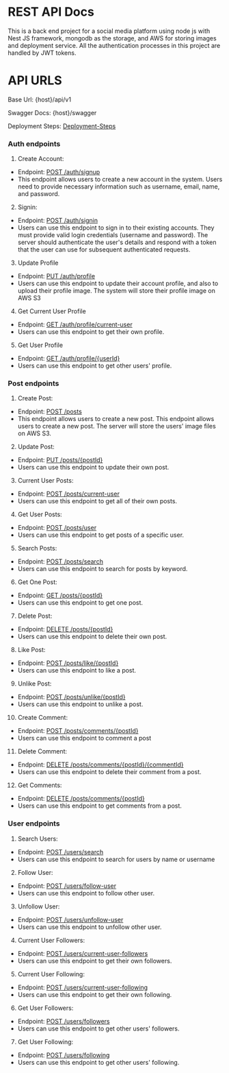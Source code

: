 # REST API Docs

This is a back end project for a social media platform using node js with Nest JS framework, mongodb as the storage, and AWS for storing images and deployment service. All the authentication processes in this project are handled by JWT tokens.

# API URLS

Base Url: {host}/api/v1

Swagger Docs: {host}/swagger

Deployment Steps: [Deployment-Steps](Deployment.md)

### Auth endpoints

1. Create Account:

- Endpoint: [POST /auth/signup](src/auth/docs/signup.md)
- This endpoint allows users to create a new account in the system. Users need to provide necessary information such as username, email, name, and password.

2. Signin:

- Endpoint: [POST /auth/signin](src/auth/docs/signin.md)
- Users can use this endpoint to sign in to their existing accounts. They must provide valid login credentials (username and password). The server should authenticate the user's details and respond with a token that the user can use for subsequent authenticated requests.

3. Update Profile

- Endpoint: [PUT /auth/profile](src/auth/docs/update-profile.md)
- Users can use this endpoint to update their account profile, and also to upload their profile image. The system will store their profile image on AWS S3

4. Get Current User Profile

- Endpoint: [GET /auth/profile/current-user](src/auth/docs/current-user-profile.md)
- Users can use this endpoint to get their own profile.

5. Get User Profile

- Endpoint: [GET /auth/profile/{userId}](src/auth/docs/get-user-profile.md)
- Users can use this endpoint to get other users' profile.

### Post endpoints

1. Create Post:

- Endpoint: [POST /posts](src/posts/docs/create-post.md)
- This endpoint allows users to create a new post. This endpoint allows users to create a new post. The server will store the users' image files on AWS S3.

2. Update Post:

- Endpoint: [PUT /posts/{postId}](src/posts/docs/update-post.md)
- Users can use this endpoint to update their own post.

3. Current User Posts:

- Endpoint: [POST /posts/current-user](src/posts/docs/current-user-posts.md)
- Users can use this endpoint to get all of their own posts.

4. Get User Posts:

- Endpoint: [POST /posts/user](src/posts/docs/get-user-posts.md)
- Users can use this endpoint to get posts of a specific user.

5. Search Posts:

- Endpoint: [POST /posts/search](src/posts/docs/search-posts.md)
- Users can use this endpoint to search for posts by keyword.

6. Get One Post:

- Endpoint: [GET /posts/{postId}](src/posts/docs/get-one-post.md)
- Users can use this endpoint to get one post.

7. Delete Post:

- Endpoint: [DELETE /posts/{postId}](src/posts/docs/delete-post.md)
- Users can use this endpoint to delete their own post.

8. Like Post:

- Endpoint: [POST /posts/like/{postId}](src/posts/docs/like-post.md)
- Users can use this endpoint to like a post.

9. Unlike Post:

- Endpoint: [POST /posts/unlike/{postId}](src/posts/docs/unlike-post.md)
- Users can use this endpoint to unlike a post.

10. Create Comment:

- Endpoint: [POST /posts/comments/{postId}](src/posts/docs/create-comment.md)
- Users can use this endpoint to comment a post

11. Delete Comment:

- Endpoint: [DELETE /posts/comments/{postId}/{commentId}](src/posts/docs/delete-comment.md)
- Users can use this endpoint to delete their comment from a post.

12. Get Comments:

- Endpoint: [DELETE /posts/comments/{postId}](src/posts/docs/get-comments.md)
- Users can use this endpoint to get comments from a post.

### User endpoints

1. Search Users:

- Endpoint: [POST /users/search](src/users/docs/search-users.md)
- Users can use this endpoint to search for users by name or username

2. Follow User:

- Endpoint: [POST /users/follow-user](src/users/docs/follow-user.md)
- Users can use this endpoint to follow other user.

3. Unfollow User:

- Endpoint: [POST /users/unfollow-user](src/users/docs/unfollow-user.md)
- Users can use this endpoint to unfollow other user.

4. Current User Followers:

- Endpoint: [POST /users/current-user-followers](src/users/docs/current-user-followers.md)
- Users can use this endpoint to get their own followers.

5. Current User Following:

- Endpoint: [POST /users/current-user-following](src/users/docs/current-user-following.md)
- Users can use this endpoint to get their own following.

6. Get User Followers:

- Endpoint: [POST /users/followers](src/users/docs/get-user-followers.md)
- Users can use this endpoint to get other users' followers.

7. Get User Following:

- Endpoint: [POST /users/following](src/users/docs/get-user-following.md)
- Users can use this endpoint to get other users' following.
